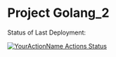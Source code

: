 # Project Golang_2

Status of Last Deployment:<br>

[![YourActionName Actions Status](https://github.com/morheus9/Golang_2/workflows/Main-build/badge.svg)](https://github.com/morheus9/Golang_2/actions)
